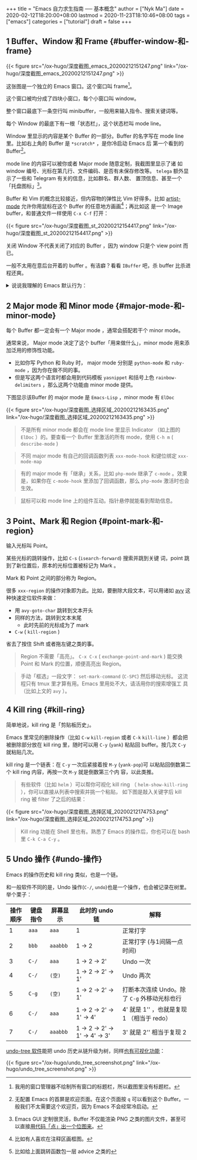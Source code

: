 +++
title = "Emacs 自力求生指南 ── 基本概念"
author = ["Nyk Ma"]
date = 2020-02-12T18:20:00+08:00
lastmod = 2020-11-23T18:10:46+08:00
tags = ["emacs"]
categories = ["tutorial"]
draft = false
+++

## <span class="section-num">1</span> Buffer、Window 和 Frame {#buffer-window-和-frame}

{{< figure src="/ox-hugo/深度截图_emacs_20200212151247.png" link="/ox-hugo/深度截图_emacs_20200212151247.png" >}}

这张图是一个独立的 Emacs 窗口。这个窗口叫 frame[^fn:1]。

这个窗口被均分成了四块小窗口，每个小窗口叫 window。

整个窗口最底下一条空行叫 minibuffer，一般用来输入指令、搜索关键词等。

每个 Window 的最底下有一根「状态栏」，这个状态栏叫 mode line。

Window 里显示的内容是某个 Buffer 的一部分。Buffer 的名字写在 mode
line 里。比如右上角的 Buffer 是 `*scratch*` ，是你冷启动 Emacs 后
第一个看到的 Buffer[^fn:2]。

mode line 的内容可以被你或者 Major mode 随意定制，我截图里显示了诸
如 window 编号、光标在第几行、文件编码、是否有未保存修改等。
`telega` 额外显示了一些和 Telegram 有关的信息，比如群名、群人数、
置顶信息、甚至一个「托盘图标」[^fn:3]。

Buffer 和 Vim 的概念比较接近，但内容物的弹性比 Vim 好得多。比如
[artist-mode](https://www.emacswiki.org/emacs/ArtistMode) 允许你用鼠标在这个 Buffer 的任意地方画画[^fn:4]；再比如这
是一个 Image buffer，和普通文件一样使用 `C-x C-f` 打开：

{{< figure src="/ox-hugo/深度截图_st_20200212154417.png" link="/ox-hugo/深度截图_st_20200212154417.png" >}}

关闭 Window 不代表关闭了对应的 Buffer ，因为 window 只是个 view point 而已。

一般不太用在意后台开着的 buffer 。有洁癖？看看 `IBuffer` 吧，杀
buffer 比杀进程还爽。

<details>
<summary>
说说我理解的 Emacs 默认行为：
</summary>
<p class="details">

我刚从 vim 切到 Emacs 的时候，有一点极其痛苦：似乎 Emacs 不鼓励你
分割 window。

三年后的现在，我大概理解为什么了：因为 Emacs 不需要频繁地分割
window ，它的工作流不是这样的。

比如一个查文档的场景：很多帮助文档 （比如 `describe-key` 之类的）
在显示结果时， **不抢你的 point 焦点** ，只把屏幕平分一半，另一半显示文
档。

为什么呢？因为很大可能你只需要「瞄一眼信息」而不用真的把光标跳过去
复制什么东西，下面的 Emacs 功能就是为这个场景设计的：

`C-M-v` (`scroll-other-window`)
: 对另一个 window 翻页

`C-x 1` (`delete-other-windows`)
: 关闭其它 window，仅保留 point 所在 window 。

如果你真的要跳转光标，也很方便：

`C-x o` (`other-window`)
: 光标跳转到下一个 window

`C-x 0` (`delete-window`)
: 关闭当前光标所在的 window

你理解了这个场景，就知道为什么最好按的 `1` 被分配这样一个功能了。

Emacs 推荐你只关注一个 window ，其它内容都遵循这个「呼之即来，看
完就关」原则，没有移动光标带来的精力开销和多余操作。

为了做到「呼之即来」，Emacs 社区打磨沉淀了相当多的软件和工作流让你
方便地跨行、跨文件、跨项目跳转。比如 `M-.`
(`xref-find-definitions`) 用来查找光标下 symbol 在项目里的定义所在，
看完了之后 `M-,` (`xref-pop-marker-stack`) 返回。跳过去瞄
一眼，再回来，不需要分割 window 的。

当然，如果你不喜欢这个思想，一样完全可以定制[^fn:5]。毕竟 Emacs 没
啥不能定制的。比如我自己就写了[一个简单的 hydra](https://github.com/nykma/nema/blob/develop/nema/nema-hydra.el#L8) 用来做 window 操作。
</p>
</details>


## <span class="section-num">2</span> Major mode 和 Minor mode {#major-mode-和-minor-mode}

每个 Buffer 都一定会有一个 Major mode ，通常会搭配若干个 minor mode。

通常来说， Major mode 决定了这个 buffer「用来做什么」，minor mode
用来添加泛用的修饰性功能。

-   比如你写 Python 和 Ruby 时， major mode 分别是 `python-mode` 和
    `ruby-mode` ，因为你在做不同的事。
-   但是写这两个语言时都会用到代码模板 `yasnippet` 和括号上色
    `rainbow-delimiters` ，那么这两个功能由 minor mode 提供。

下图显示该Buffer 的 major mode 是 `Emacs-Lisp` ，minor mode 有 `ElDoc`

{{< figure src="/ox-hugo/深度截图_选择区域_20200212163435.png" link="/ox-hugo/深度截图_选择区域_20200212163435.png" >}}

> 不是所有 minor mode 都会在 mode line 里显示 Indicator （如上图的
`ElDoc` ）的。要查看一个 Buffer 里激活的所有 mode，使用 `C-h m` (
`describe-mode` )

> 不同 major mode 有自己的回调函数列表 `xxx-mode-hook` 和键位绑定
`xxx-mode-map`

> 有的 major mode 有「继承」关系，比如 `php-mode` 继承了 `c-mode`
。效果是，如果你在 `c-mode-hook` 里添加了回调函数，那么 `php-mode`
激活时也会生效。

> 鼠标可以和 mode line 上的组件互动。指针悬停就能看到帮助信息。


## <span class="section-num">3</span> Point、Mark 和 Region {#point-mark-和-region}

输入光标叫 Point。

某些光标的跳转操作，比如 `C-s` (`isearch-forward`) 搜索并跳到关键
词，point 跳到了新位置后，原本的光标位置被标记为 Mark 。

Mark 和 Point 之间的部分称为 Region。

很多 `xxx-region` 的操作对象即为此。比如，要删除大段文本，可以用诸如
[avy](https://github.com/abo-abo/avy) 这种快速定位软件来做：

-   用 `avy-goto-char` 跳转到文本开头
-   同样的方法，跳转到文本末尾
    -   此时先前的光标成为了 mark
-   `C-w` ( `kill-region` )

省去了按住 Shift 或者拖左键之类的事。

> Region 不需要「高亮」。 `C-x C-x` ( `exchange-point-and-mark` )
能交换 Point 和 Mark 的位置，顺便高亮出 Region。

> 手动「框选」一段文字： `set-mark-command` (`C-SPC`) 然后移动光标。
这流程只有 tmux 里才算有用。Emacs 里用处不大，请活用你的搜索增强工
具（比如上文的 `avy` ）。


## <span class="section-num">4</span> Kill ring {#kill-ring}

简单地说，kill ring 是「剪贴板历史」。

Emacs 里常见的删除操作（比如 `C-w` `kill-region` 或者 `C-k`
`kill-line` ）都会把被删除部分放在 kill ring 里，随时可以用 `C-y`
(`yank`) 粘贴回 buffer。按几次 `C-y` 就粘贴几次。

kill ring 是一个链表：在 `C-y` 一次后紧接着按 `M-y` (`yank-pop`)可
以粘贴回倒数第二个 kill ring 内容，再按一次 `M-y` 就是倒数第三个内
容，以此类推。

> 有些软件（比如 `helm` ）可以帮你可视化 kill ring
  （ `helm-show-kill-ring` ），你可以直接从列表中搜索并挑一个粘贴，
  如下图是敲入关键字后 kill ring 被 filter 了之后的结果：

{{< figure src="/ox-hugo/深度截图_选择区域_20200212174753.png" link="/ox-hugo/深度截图_选择区域_20200212174753.png" >}}

> Kill ring 功能在 Shell 里也有。熟悉了 Emacs 的操作后，你也可以在
bash 里 `C-k C-a C-y` 。


## <span class="section-num">5</span> Undo 操作 {#undo-操作}

Emacs 的操作历史和 kill ring 类似，也是一个链。

和一般软件不同的是，Undo 操作(`C-/`, `undo`)也是一个操作，也会被记录在树里。举个栗子：

| 操作顺序 | 键盘指令 | 屏幕显示 | 此时的 undo 链                 | 解释                          |
|------|------|------|----------------------------|-----------------------------|
| 1    | `aaa` | `aaa`    | 1                              | 正常打字                      |
| 2    | `bbb` | `aaabbb` | 1 -> 2                         | 正常打字 (与1间隔一点时间)    |
| 3    | `C-/` | `aaa`    | 1 -> 2 -> 2'                   | Undo 一次                     |
| 4    | `C-/` | `(空)`   | 1 -> 2 -> 2' -> 1'             | Undo 两次                     |
| 5    | `C-g` | `(空)`   | 1 -> 2 -> 2' -> 1'             | 打断本次连续 Undo。除了 `C-g` 外移动光标也行 |
| 6    | `C-/` | `aaa`    | 1 -> 2 -> 2' -> 1' -> 4'       | 4' 就是 1'' ，也就是复现 1 （相当于 redo） |
| 7    | `C-/` | `aaabbb` | 1 -> 2 -> 2' -> 1' -> 4' -> 3' | 3' 就是 2'' 相当于复现 2      |

[undo-tree 软件](https://www.emacswiki.org/emacs/UndoTree)能把 undo 历史从链升级为树，同样[也有可视化功能](https://www.emacswiki.org/emacs/UndoTree)：

{{< figure src="/ox-hugo/undo_tree_screenshot.png" link="/ox-hugo/undo_tree_screenshot.png" >}}

[^fn:1]: 我用的窗口管理器不绘制所有窗口的标题栏，所以截图里没有标题栏。
[^fn:2]: 无配置 Emacs 的首屏是欢迎页面。在这个页面按 `q` 可以看到这个 Buffer。一般我们不太需要这个欢迎页，因为 Emacs 不会经常冷启动。
[^fn:3]: Emacs GUI 定制很灵活，Buffer 不仅能渲染 PNG 之类的图片文件，甚至可以直接[用代码「点」出一个位图来](https://github.com/milkypostman/powerline/blob/master/powerline-separators.el#L385)。
[^fn:4]: 比如有人喜欢在注释区画框图。
[^fn:5]: 比如给上面跳转函数包一层 advice 之类的
